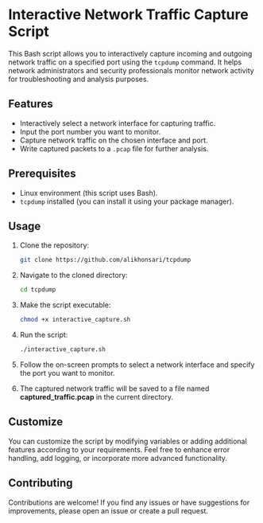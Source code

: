 # Interactive Network Traffic Capture Script

This Bash script allows you to interactively capture incoming and outgoing network traffic on a specified port using the `tcpdump` command. It helps network administrators and security professionals monitor network activity for troubleshooting and analysis purposes.

## Features

- Interactively select a network interface for capturing traffic.
- Input the port number you want to monitor.
- Capture network traffic on the chosen interface and port.
- Write captured packets to a `.pcap` file for further analysis.

## Prerequisites

- Linux environment (this script uses Bash).
- `tcpdump` installed (you can install it using your package manager).

## Usage

1. Clone the repository:

   ```sh
   git clone https://github.com/alikhonsari/tcpdump

2. Navigate to the cloned directory:

   ```sh
   cd tcpdump

3. Make the script executable:

   ```sh
   chmod +x interactive_capture.sh

4. Run the script:

   ```sh
   ./interactive_capture.sh

5. Follow the on-screen prompts to select a network interface and specify the port you want to monitor.
6. The captured network traffic will be saved to a file named **captured_traffic.pcap** in the current directory.

## Customize 

You can customize the script by modifying variables or adding additional features according to your requirements. Feel free to enhance error handling, add logging, or incorporate more advanced functionality.

## Contributing

Contributions are welcome! If you find any issues or have suggestions for improvements, please open an issue or create a pull request.

